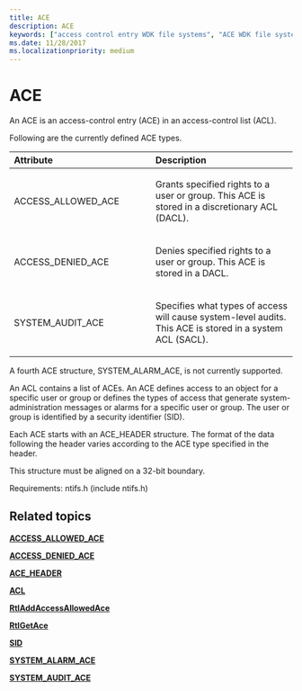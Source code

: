 ```yaml
---
title: ACE
description: ACE
keywords: ["access control entry WDK file systems", "ACE WDK file systems"]
ms.date: 11/28/2017
ms.localizationpriority: medium
---
```


# ACE





An ACE is an access-control entry (ACE) in an access-control list (ACL).

Following are the currently defined ACE types.

<table>
<colgroup>
<col width="50%" />
<col width="50%" />
</colgroup>
<thead>
<tr class="header">
<th align="left">Attribute</th>
<th align="left">Description</th>
</tr>
</thead>
<tbody>
<tr class="odd">
<td align="left"><p>ACCESS_ALLOWED_ACE</p></td>
<td align="left"><p>Grants specified rights to a user or group. This ACE is stored in a discretionary ACL (DACL).</p></td>
</tr>
<tr class="even">
<td align="left"><p>ACCESS_DENIED_ACE</p></td>
<td align="left"><p>Denies specified rights to a user or group. This ACE is stored in a DACL.</p></td>
</tr>
<tr class="odd">
<td align="left"><p>SYSTEM_AUDIT_ACE</p></td>
<td align="left"><p>Specifies what types of access will cause system-level audits. This ACE is stored in a system ACL (SACL).</p></td>
</tr>
</tbody>
</table>

 

A fourth ACE structure, SYSTEM\_ALARM\_ACE, is not currently supported.

An ACL contains a list of ACEs. An ACE defines access to an object for a specific user or group or defines the types of access that generate system-administration messages or alarms for a specific user or group. The user or group is identified by a security identifier (SID).

Each ACE starts with an ACE\_HEADER structure. The format of the data following the header varies according to the ACE type specified in the header.

This structure must be aligned on a 32-bit boundary.

Requirements: ntifs.h (include ntifs.h)

## Related topics


[**ACCESS\_ALLOWED\_ACE**](/windows-hardware/drivers/ddi/ntifs/ns-ntifs-_access_allowed_ace)

[**ACCESS\_DENIED\_ACE**](/windows-hardware/drivers/ddi/ntifs/ns-ntifs-_access_denied_ace)

[**ACE\_HEADER**](/windows-hardware/drivers/ddi/ntifs/ns-ntifs-_ace_header)

[**ACL**](/windows-hardware/drivers/ddi/wdm/ns-wdm-_acl)

[**RtlAddAccessAllowedAce**](/windows-hardware/drivers/ddi/ntifs/nf-ntifs-rtladdaccessallowedace)

[**RtlGetAce**](/windows-hardware/drivers/ddi/ntifs/nf-ntifs-rtlgetace)

[**SID**](/windows-hardware/drivers/ddi/ntifs/ns-ntifs-_sid)

[**SYSTEM\_ALARM\_ACE**](/windows-hardware/drivers/ddi/ntifs/ns-ntifs-_system_alarm_ace)

[**SYSTEM\_AUDIT\_ACE**](/windows-hardware/drivers/ddi/ntifs/ns-ntifs-_system_audit_ace)

 

